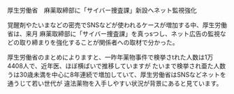 厚生労働省　麻薬取締部に「サイバー捜査課」新設へネット監視強化

覚醒剤やたいまなどの密売でSNSなどが使われるケースが増加する中、厚生労働省は、来月
麻薬取締部に「サイバー捜査課」を真っsつし、ネット広告の監視などの取り締まりを強化することが関係者への取材で分かった。

厚生労働省のまとめによりますと、一昨年薬物事件で検挙さtれた人数は1万4408人で、近年医、ほぼ横ばいで推移していますが
たいまで検挙され亜た人数うは30歳未満を中心に8年連続で増加していて、厚生労働省はSNSなどネットを通うじて若い世代が
違法薬物を入手しやすい状況が背景にあると見ています。

